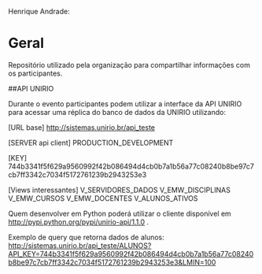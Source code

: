 Henrique Andrade:
# Geral
Repositório utilizado pela organização para compartilhar informações com os participantes.


##API UNIRIO

Durante o evento participantes podem utilizar a interface da API UNIRIO para acessar uma réplica do banco de dados da UNIRIO utilizando:

[URL base]
http://sistemas.unirio.br/api_teste

[SERVER api client]
PRODUCTION_DEVELOPMENT

[KEY]
744b3341f5f629a9560992f42b086494d4cb0b7a1b56a77c08240b8be97c7cb7ff3342c7034f5172761239b2943253e3

[Views interessantes]
V_SERVIDORES_DADOS
V_EMW_DISCIPLINAS
V_EMW_CURSOS
V_EMW_DOCENTES
V_ALUNOS_ATIVOS


Quem desenvolver em Python poderá utilizar o cliente disponível em http://pypi.python.org/pypi/unirio-api/1.1.0 .


Exemplo de query que retorna dados de alunos: http://sistemas.unirio.br/api_teste/ALUNOS?API_KEY=744b3341f5f629a9560992f42b086494d4cb0b7a1b56a77c08240b8be97c7cb7ff3342c7034f5172761239b2943253e3&LMIN=100
